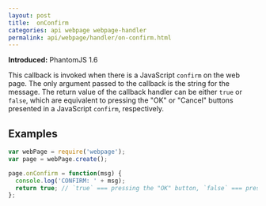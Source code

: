 ```yaml
---
layout: post
title:  onConfirm
categories: api webpage webpage-handler
permalink: api/webpage/handler/on-confirm.html
---
```


**Introduced:** PhantomJS 1.6

This callback is invoked when there is a JavaScript `confirm` on the web page. The only argument passed to the callback is the string for the message. The return value of the callback handler can be either `true` or `false`, which are equivalent to pressing the "OK" or "Cancel" buttons presented in a JavaScript `confirm`, respectively.

## Examples

```javascript
var webPage = require('webpage');
var page = webPage.create();

page.onConfirm = function(msg) {
  console.log('CONFIRM: ' + msg);
  return true; // `true` === pressing the "OK" button, `false` === pressing the "Cancel" button
};
```








